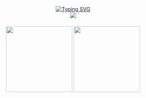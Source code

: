 <div align=center>
<a href="https://git.io/typing-svg"><img src="https://readme-typing-svg.demolab.com?font=Roboto&pause=1000&color=blue&center=true&width=435&lines=Discord" alt="Typing SVG" /></a>
</div>
  <div align=center>
<img src="https://lanyard.cnrad.dev/api/886239464756768808">
  
</div>

###

<div align="center">
  <img height="180em" src="https://github-readme-stats.vercel.app/api?username=xpboosting&show_icons=true&theme=transparent&include_all_commits=true&count_private=true"/>
  <img height="180em" src="https://github-readme-stats.vercel.app/api/top-langs/?username=xpboosting&layout=compact&theme=transparent"/>
  
